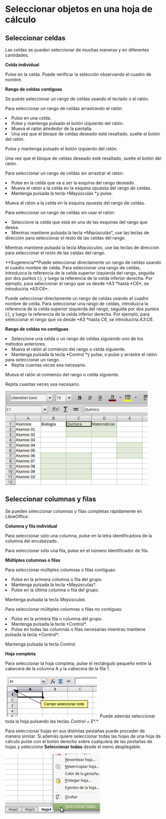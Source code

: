 
# Seleccionar objetos en una hoja de cálculo

## Seleccionar celdas

Las celdas se pueden seleccionar de muchas maneras y en diferentes cantidades.

**Celda individual**

Pulse en la celda. Puede verificar la selección observando el cuadro de nombre.

**Rango de celdas contiguas**

Se puede seleccionar un rango de celdas usando el teclado o el ratón.

Para seleccionar un rango de celdas arrastrando el ratón:

<li>
Pulse en una celda.
</li>
<li>
Pulse y mantenga pulsado el botón izquierdo del ratón.
</li>
<li>
Mueva el ratón alrededor de la pantalla.
</li>
<li>
Una vez que el bloque de celdas deseado esté resaltado, suelte el botón del ratón.
</li>

Pulse y mantenga pulsado el botón izquierdo del ratón.

Una vez que el bloque de celdas deseado esté resaltado, suelte el botón del ratón.

Para seleccionar un rango de celdas sin arrastrar el ratón:

<li>
Pulse en la celda que va a ser la esquina del rango deseado.
</li>
<li>
Mueva el ratón a la celda en la esquina opuesta del rango de celdas.
</li>
<li>
Mantenga pulsada la tecla *Mayúsculas *y pulse.
</li>

Mueva el ratón a la celda en la esquina opuesta del rango de celdas.

Para seleccionar un rango de celdas sin usar el ratón:

<li>
Seleccione la celda que está en una de las esquinas del rango que desea.
</li>
<li>
Mientras mantiene pulsada la tecla *Mayúsculas*, use las teclas de dirección para seleccionar el resto de las celdas del rango.
</li>

Mientras mantiene pulsada la tecla *Mayúsculas*, use las teclas de dirección para seleccionar el resto de las celdas del rango.
<td width="18%" bgcolor="#83caff">**Sugerencia**</td><td width="82%">Puede seleccionar directamente un rango de celdas usando el cuadro nombre de celda. Para seleccionar una rango de celdas, introduzca la referencia de la celda superior izquierda del rango, seguida por dos puntos (:), y luego la referencia de la celda inferior derecha. Por ejemplo, para seleccionar el rango que va desde *A3 *hasta *C6*, se introduciría *A3:C6*.</td>

Puede seleccionar directamente un rango de celdas usando el cuadro nombre de celda. Para seleccionar una rango de celdas, introduzca la referencia de la celda superior izquierda del rango, seguida por dos puntos (:), y luego la referencia de la celda inferior derecha. Por ejemplo, para seleccionar el rango que va desde *A3 *hasta *C6*, se introduciría *A3:C6*.

**Rango de celdas no contiguas**

<li>
Seleccione una celda o un rango de celdas siguiendo uno de los métodos anteriores.
</li>
<li>
Mueva el ratón al comienzo del rango o celda siguiente.
</li>
<li>
Mantenga pulsada la tecla *Control *y pulse, o pulse y arrastre el ratón para seleccionar un rango. 
</li>
<li>
Repita cuantas veces sea necesario.
</li>

Mueva el ratón al comienzo del rango o celda siguiente.

Repita cuantas veces sea necesario.

![](https://raw.githubusercontent.com/catedu/libreOffice-la-suite-ofimatica-libre/master/img/Seleccion_299.png)
## Seleccionar columnas y filas

Se pueden seleccionar columnas y filas completas rápidamente en LibreOffice.

**Columna y fila individual**

Para seleccionar sólo una columna, pulse en la letra identificadora de la columna del encabezado.

Para seleccionar sólo una fila, pulse en el número identificador de fila.

**Múltiples columnas o filas**

Para seleccionar múltiples columnas o filas contiguas:

<li>
Pulse en la primera columna o fila del grupo.
</li>
<li>
Mantenga pulsada la tecla *Mayúsculas*.
</li>
<li>
Pulse en la última columna o fila del grupo.
</li>

Mantenga pulsada la tecla *Mayúsculas*.

Para seleccionar múltiples columnas o filas no contiguas:

<li>
Pulse en la primera fila o columna del grupo.
</li>
<li>
Mantenga pulsada la tecla *Control*.
</li>
<li>
Pulse en todas las columnas o filas necesarias mientras mantiene pulsada la tecla *Control*.
</li>

Mantenga pulsada la tecla *Control*.

**Hoja completa**

Para seleccionar la hoja completa, pulse el rectángulo pequeño entre la cabecera de la columna A y la cabecera de la fila 1.

![](https://raw.githubusercontent.com/catedu/libreOffice-la-suite-ofimatica-libre/master/img/Seleccion_300.png)
Puede además seleccionar toda la hoja pulsando las teclas *Control + E**.*

Para seleccionar hojas en sus distintas pestañas puede proceder de manera similar. Si además quiere seleccionar todas las hojas de una hoja de cálculo pulse con el botón derecho sobre cualquiera de las pestañas de hojas y seleccione **Seleccionar todas** desde el menú desplegable.

![](https://raw.githubusercontent.com/catedu/libreOffice-la-suite-ofimatica-libre/master/img/Seleccion_301.png)




